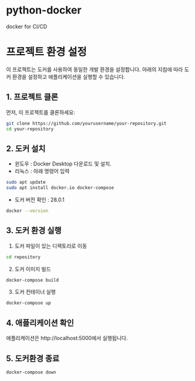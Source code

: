 # python-docker
docker for CI/CD

# 프로젝트 환경 설정

이 프로젝트는 도커를 사용하여 동일한 개발 환경을 설정합니다. 아래의 지침에 따라 도커 환경을 설정하고 애플리케이션을 실행할 수 있습니다.

## 1. 프로젝트 클론
먼저, 이 프로젝트를 클론하세요:
```bash
git clone https://github.com/yourusername/your-repository.git
cd your-repository
```
## 2. 도커 설치
* 윈도우 : Docker Desktop 다운로드 및 설치.
* 리눅스 : 아래 명령어 입력
```bash
sudo apt update
sudo apt install docker.io docker-compose
```
* 도커 버전 확인 : 28.0.1
```bash
docker --version
```
## 3. 도커 환경 실행
1. 도커 파일이 있는 디렉토리로 이동
```bash
cd repository
```
2. 도커 이미지 빌드
```bash
docker-compose build
```
3. 도커 컨테이너 실행
```bash
docker-compose up
```
## 4. 애플리케이션 확인
애플리케이션은 http://localhost:5000에서 실행됩니다.

## 5. 도커환경 종료
```bash
docker-compose down
```
